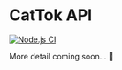 # CatTok API
[![Node.js CI](https://github.com/littlefunky/cattok/actions/workflows/node.js.yml/badge.svg)](https://github.com/littlefunky/cattok/actions/workflows/node.js.yml)

More detail coming soon... 🚀
